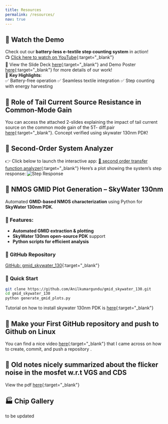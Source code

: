 ```yaml
---
title: Resources
permalink: /resources/
nav: true
---
```


## 🎥 Watch the Demo  
Check out our **battery-less e-textile step counting system** in action!  
📺 [Click here to watch on YouTube](https://www.youtube.com/watch?v=TVmZA9vIDyw){:target="_blank"}  
📑 View the Slide Deck [here](/files/VLSI_2024_Session_C27_v3.pdf){:target="_blank"} and Demo Poster [here](/files/2024_VLSI_Demo_Poster.pdf){:target="_blank"} for more details of our work!  
🚀 **Key Highlights**:  
✅ Battery-free operation  ✅ Seamless textile integration  ✅ Step counting with energy harvesting

## 📌 Role of Tail Current Source Resistance in Common-Mode Gain
You can access the attached 2-slides explaining the impact of tail current source on the common mode gain of the 5T- diff.pair [here](/files/COMMON_MODE_GAIN.pdf){:target="_blank"}. Concept verified using skywater 130nm PDK! 


## 🎯 Second-Order System Analyzer
👉 Click below to launch the interactive app:
[🔗 second order transfer function analyzer](https://anilkumargunduappio-vn7g32vsgc8x5qsybdbuqx.streamlit.app/){:target="_blank"}
Here’s a plot showing the system’s step response:
![Step Response](https://raw.githubusercontent.com/anilkumargundu/myrepo/main/images/step_response.png)

## 📌 NMOS GMID Plot Generation – SkyWater 130nm
Automated **GMID-based NMOS characterization** using Python for **SkyWater 130nm PDK**.
### 🔹 Features:  
- **Automated GMID extraction & plotting**
- **SkyWater 130nm open-source PDK** support
- **Python scripts for efficient analysis**  
### 📂 **GitHub Repository**
[GitHub: gmid_skywater_130](https://github.com/Anilkumargundu/gmid_skywater_130){:target="_blank"}  
### 🚀 **Quick Start**
```bash
git clone https://github.com/Anilkumargundu/gmid_skywater_130.git
cd gmid_skywater_130
python generate_gmid_plots.py
```
Tutorial on how to install skywater 130nm PDK is [here](https://github.com/bmurmann/EE628.git){:target="_blank"}
 
## 📌 Make your First GitHub repository and push to Github on Linux
You can find a nice video [here](https://www.youtube.com/watch?v=bvi37IbJXS4){:target="_blank"} that I came across on how to create, commit, and push a repository . 
## 📌 Old notes nicely summarized about the flicker noise in the mosfet w.r.t VGS and CDS
View the pdf [here](/files/noise_in_mosfet.pdf){:target="_blank"}

## 🏭 Chip Gallery
to be updated
